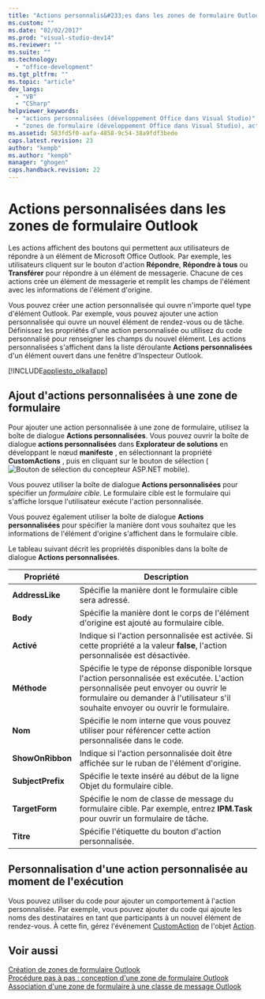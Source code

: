 ```yaml
---
title: "Actions personnalis&#233;es dans les zones de formulaire Outlook"
ms.custom: ""
ms.date: "02/02/2017"
ms.prod: "visual-studio-dev14"
ms.reviewer: ""
ms.suite: ""
ms.technology: 
  - "office-development"
ms.tgt_pltfrm: ""
ms.topic: "article"
dev_langs: 
  - "VB"
  - "CSharp"
helpviewer_keywords: 
  - "actions personnalisées (développement Office dans Visual Studio)"
  - "zones de formulaire (développement Office dans Visual Studio), actions personnalisées"
ms.assetid: 583fd5f0-aafa-4858-9c54-38a9fdf3bede
caps.latest.revision: 23
author: "kempb"
ms.author: "kempb"
manager: "ghogen"
caps.handback.revision: 22
---
```

# Actions personnalis&#233;es dans les zones de formulaire Outlook
  Les actions affichent des boutons qui permettent aux utilisateurs de répondre à un élément de Microsoft Office Outlook.  Par exemple, les utilisateurs cliquent sur le bouton d'action **Répondre**, **Répondre à tous** ou **Transférer** pour répondre à un élément de messagerie.  Chacune de ces actions crée un élément de messagerie et remplit les champs de l'élément avec les informations de l'élément d'origine.  
  
 Vous pouvez créer une action personnalisée qui ouvre n'importe quel type d'élément Outlook.  Par exemple, vous pouvez ajouter une action personnalisée qui ouvre un nouvel élément de rendez\-vous ou de tâche.  Définissez les propriétés d'une action personnalisée ou utilisez du code personnalisé pour renseigner les champs du nouvel élément.  Les actions personnalisées s'affichent dans la liste déroulante **Actions personnalisées** d'un élément ouvert dans une fenêtre d'Inspecteur Outlook.  
  
 [!INCLUDE[appliesto_olkallapp](../vsto/includes/appliesto-olkallapp-md.md)]  
  
## Ajout d'actions personnalisées à une zone de formulaire  
 Pour ajouter une action personnalisée à une zone de formulaire, utilisez la boîte de dialogue **Actions personnalisées**.  Vous pouvez ouvrir la boîte de dialogue **actions personnalisées** dans **Explorateur de solutions** en développant le nœud **manifeste** , en sélectionnant la propriété **CustomActions** , puis en cliquant sur le bouton de sélection \(![Bouton de sélection du concepteur ASP.NET mobile](../sharepoint/media/mwellipsis.png "Bouton de sélection du concepteur ASP.NET mobile")\).  
  
 Vous pouvez utiliser la boîte de dialogue **Actions personnalisées** pour spécifier un *formulaire cible*.  Le formulaire cible est le formulaire qui s'affiche lorsque l'utilisateur exécute l'action personnalisée.  
  
 Vous pouvez également utiliser la boîte de dialogue **Actions personnalisées** pour spécifier la manière dont vous souhaitez que les informations de l'élément d'origine s'affichent dans le formulaire cible.  
  
 Le tableau suivant décrit les propriétés disponibles dans la boîte de dialogue **Actions personnalisées**.  
  
|Propriété|Description|  
|---------------|-----------------|  
|**AddressLike**|Spécifie la manière dont le formulaire cible sera adressé.|  
|**Body**|Spécifie la manière dont le corps de l'élément d'origine est ajouté au formulaire cible.|  
|**Activé**|Indique si l'action personnalisée est activée.  Si cette propriété a la valeur **false**, l'action personnalisée est désactivée.|  
|**Méthode**|Spécifie le type de réponse disponible lorsque l'action personnalisée est exécutée.  L'action personnalisée peut envoyer ou ouvrir le formulaire ou demander à l'utilisateur s'il souhaite envoyer ou ouvrir le formulaire.|  
|**Nom**|Spécifie le nom interne que vous pouvez utiliser pour référencer cette action personnalisée dans le code.|  
|**ShowOnRibbon**|Indique si l'action personnalisée doit être affichée sur le ruban de l'élément d'origine.|  
|**SubjectPrefix**|Spécifie le texte inséré au début de la ligne Objet du formulaire cible.|  
|**TargetForm**|Spécifie le nom de classe de message du formulaire cible.  Par exemple, entrez **IPM.Task** pour ouvrir un formulaire de tâche.|  
|**Titre**|Spécifie l'étiquette du bouton d'action personnalisée.|  
  
## Personnalisation d'une action personnalisée au moment de l'exécution  
 Vous pouvez utiliser du code pour ajouter un comportement à l'action personnalisée.  Par exemple, vous pouvez ajouter du code qui ajoute les noms des destinataires en tant que participants à un nouvel élément de rendez\-vous.  À cette fin, gérez l'événement [CustomAction](HV05247448) de l'objet [Action](HV05247650).  
  
## Voir aussi  
 [Création de zones de formulaire Outlook](../vsto/creating-outlook-form-regions.md)   
 [Procédure pas à pas : conception d'une zone de formulaire Outlook](../vsto/walkthrough-designing-an-outlook-form-region.md)   
 [Association d'une zone de formulaire à une classe de message Outlook](../vsto/associating-a-form-region-with-an-outlook-message-class.md)  
  
  